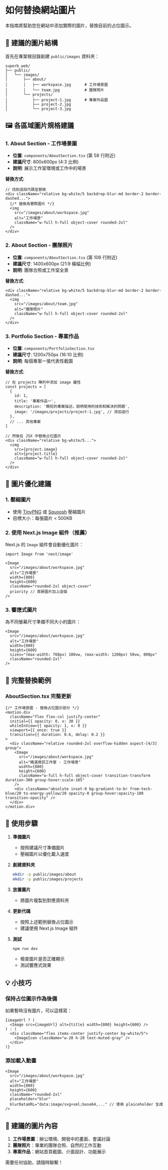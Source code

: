 # 如何替換網站圖片

本指南將幫助您在網站中添加實際的圖片，替換目前的占位圖示。

## 📁 建議的圖片結構

首先在專案根目錄創建 `public/images` 資料夾：

```
superb_web/
├── public/
│   └── images/
│       ├── about/
│       │   ├── workspace.jpg      # 工作場景圖
│       │   └── team.jpg           # 團隊照片
│       └── projects/
│           ├── project-1.jpg      # 專案作品圖
│           ├── project-2.jpg
│           └── project-3.jpg
```

## 🖼️ 各區域圖片規格建議

### 1. About Section - 工作場景圖
- **位置**: `components/AboutSection.tsx` (第 58 行附近)
- **建議尺寸**: 800x600px (4:3 比例)
- **說明**: 展示工作室環境或工作中的場景

**替換方式**:
```tsx
// 找到這段代碼並替換
<div className="relative bg-white/5 backdrop-blur-md border-2 border-dashed...">
  {/* 替換為實際圖片 */}
  <img 
    src="/images/about/workspace.jpg" 
    alt="工作場景"
    className="w-full h-full object-cover rounded-2xl"
  />
</div>
```

### 2. About Section - 團隊照片
- **位置**: `components/AboutSection.tsx` (第 106 行附近)
- **建議尺寸**: 1400x600px (21:9 橫幅比例)
- **說明**: 團隊合照或工作室全景

**替換方式**:
```tsx
<div className="relative bg-white/5 backdrop-blur-md border-2 border-dashed...">
  <img 
    src="/images/about/team.jpg" 
    alt="團隊照片"
    className="w-full h-full object-cover rounded-2xl"
  />
</div>
```

### 3. Portfolio Section - 專案作品
- **位置**: `components/PortfolioSection.tsx`
- **建議尺寸**: 1200x750px (16:10 比例)
- **說明**: 每個專案一張代表性截圖

**替換方式**:
```tsx
// 在 projects 陣列中添加 image 屬性
const projects = [
  {
    id: 1,
    title: '專案作品一',
    description: '簡短的專案描述，說明使用的技術和解決的問題',
    image: '/images/projects/project-1.jpg', // 添加這行
  },
  // ... 其他專案
]

// 然後在 JSX 中替換占位圖示
<div className="relative bg-white/5...">
  <img 
    src={project.image} 
    alt={project.title}
    className="w-full h-full object-cover rounded-2xl"
  />
</div>
```

## 🎨 圖片優化建議

### 1. 壓縮圖片
- 使用 [TinyPNG](https://tinypng.com/) 或 [Squoosh](https://squoosh.app/) 壓縮圖片
- 目標大小：每張圖片 < 500KB

### 2. 使用 Next.js Image 組件（推薦）
Next.js 的 `Image` 組件會自動優化圖片：

```tsx
import Image from 'next/image'

<Image 
  src="/images/about/workspace.jpg" 
  alt="工作場景"
  width={800}
  height={600}
  className="rounded-2xl object-cover"
  priority // 首屏圖片加上這個
/>
```

### 3. 響應式圖片
為不同螢幕尺寸準備不同大小的圖片：

```tsx
<Image 
  src="/images/about/workspace.jpg" 
  alt="工作場景"
  width={800}
  height={600}
  sizes="(max-width: 768px) 100vw, (max-width: 1200px) 50vw, 800px"
  className="rounded-2xl"
/>
```

## 📝 完整替換範例

### AboutSection.tsx 完整更新

```tsx
{/* 工作場景圖 - 替換占位圖示部分 */}
<motion.div
  className="flex flex-col justify-center"
  initial={{ opacity: 0, x: 30 }}
  whileInView={{ opacity: 1, x: 0 }}
  viewport={{ once: true }}
  transition={{ duration: 0.6, delay: 0.2 }}
>
  <div className="relative rounded-2xl overflow-hidden aspect-[4/3] group">
    <Image 
      src="/images/about/workspace.jpg" 
      alt="精湛資訊工作室 - 工作場景"
      width={800}
      height={600}
      className="w-full h-full object-cover transition-transform duration-300 group-hover:scale-105"
    />
    <div className="absolute inset-0 bg-gradient-to-br from-tech-blue/20 to-energy-yellow/20 opacity-0 group-hover:opacity-100 transition-opacity" />
  </div>
</motion.div>
```

## 🚀 使用步驟

1. **準備圖片**
   - 按照建議尺寸準備圖片
   - 壓縮圖片以優化載入速度

2. **創建資料夾**
   ```bash
   mkdir -p public/images/about
   mkdir -p public/images/projects
   ```

3. **放置圖片**
   - 將圖片複製到對應資料夾

4. **更新代碼**
   - 按照上述範例替換占位圖示
   - 建議使用 Next.js Image 組件

5. **測試**
   ```bash
   npm run dev
   ```
   - 檢查圖片是否正確顯示
   - 測試響應式效果

## 💡 小技巧

### 保持占位圖示作為後備
如果暫時沒有圖片，可以這樣寫：

```tsx
{imageUrl ? (
  <Image src={imageUrl} alt={title} width={800} height={600} />
) : (
  <div className="flex items-center justify-center bg-white/5">
    <ImageIcon className="w-20 h-20 text-muted-gray" />
  </div>
)}
```

### 添加載入動畫
```tsx
<Image 
  src="/images/about/workspace.jpg" 
  alt="工作場景"
  width={800}
  height={600}
  className="rounded-2xl"
  placeholder="blur"
  blurDataURL="data:image/svg+xml;base64,..." // 使用 plaiceholder 生成
/>
```

## 📱 建議的圖片內容

1. **工作場景圖**：辦公環境、開發中的畫面、會議討論
2. **團隊照片**：專業的團隊合照、自然的工作互動
3. **專案作品**：網站首頁截圖、介面設計、功能展示

需要任何協助，請隨時聯繫！

